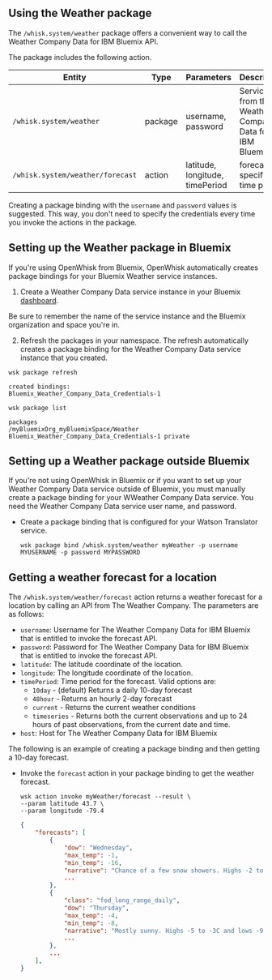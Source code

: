 ## Using the Weather package

The `/whisk.system/weather` package offers a convenient way to call the Weather Company Data for IBM Bluemix API.

The package includes the following action.

| Entity | Type | Parameters | Description |
| --- | --- | --- | --- |
| `/whisk.system/weather` | package | username, password | Services from the Weather Company Data for IBM Bluemix API  |
| `/whisk.system/weather/forecast` | action | latitude, longitude, timePeriod | forecast for specified time period|

Creating a package binding with the `username` and `password` values is suggested. This way, you don't need to specify the credentials every time you invoke the actions in the package.

## Setting up the Weather package in Bluemix

If you're using OpenWhisk from Bluemix, OpenWhisk automatically creates package bindings for your Bluemix Weather service instances.

1. Create a Weather Company Data service instance in your Bluemix [dashboard](http://console.ng.Bluemix.net).
  
  Be sure to remember the name of the service instance and the Bluemix organization and space you're in.
  
2. Refresh the packages in your namespace. The refresh automatically creates a package binding for the Weather Company Data service instance that you created.
  
  ```
  wsk package refresh
  ```
  ```
  created bindings:
  Bluemix_Weather_Company_Data_Credentials-1
  ```
  ```
  wsk package list
  ```
  ```
  packages
  /myBluemixOrg_myBluemixSpace/Weather Bluemix_Weather_Company_Data_Credentials-1 private
  ```
  
 
## Setting up a Weather package outside Bluemix

If you're not using OpenWhisk in Bluemix or if you want to set up your Weather Company Data service outside of Bluemix, you must manually create a package binding for your WWeather Company Data service. You need the Weather Company Data service user name, and password.

- Create a package binding that is configured for your Watson Translator service.

  ```
  wsk package bind /whisk.system/weather myWeather -p username MYUSERNAME -p password MYPASSWORD
  ```


## Getting a weather forecast for a location

The `/whisk.system/weather/forecast` action returns a weather forecast for a location by calling an API from The Weather Company. The parameters are as follows:

- `username`: Username for The Weather Company Data for IBM Bluemix that is entitled to invoke the forecast API.
- `password`: Password for The Weather Company Data for IBM Bluemix that is entitled to invoke the forecast API.
- `latitude`: The latitude coordinate of the location.
- `longitude`: The longitude coordinate of the location.
- `timePeriod`: Time period for the forecast. Valid options are:
  - `10day` - (default) Returns a daily 10-day forecast
  - `48hour` - Returns an hourly 2-day forecast
  - `current` - Returns the current weather conditions
  - `timeseries` - Returns both the current observations and up to 24 hours of past observations, from the current date and time.
- `host`: Host for The Weather Company Data for IBM Bluemix


The following is an example of creating a package binding and then getting a 10-day forecast.

- Invoke the `forecast` action in your package binding to get the weather forecast.
  
  ```
  wsk action invoke myWeather/forecast --result \
  --param latitude 43.7 \
  --param longitude -79.4
  ```
  ```json
  {
      "forecasts": [
          {
              "dow": "Wednesday",
              "max_temp": -1,
              "min_temp": -16,
              "narrative": "Chance of a few snow showers. Highs -2 to 0C and lows -17 to -15C.",
              ...
          },
          {
              "class": "fod_long_range_daily",
              "dow": "Thursday",
              "max_temp": -4,
              "min_temp": -8,
              "narrative": "Mostly sunny. Highs -5 to -3C and lows -9 to -7C.",
              ...
          },
          ...
      ],
  }
  ```
  

